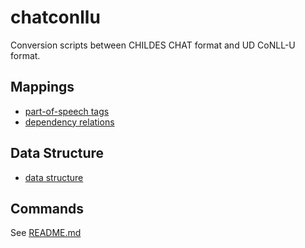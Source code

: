 # chatconllu

Conversion scripts between CHILDES CHAT format and UD CoNLL-U format.

## Mappings
- [part-of-speech tags](part-of-speech-tags.md)
- [dependency relations](dependency-relations.md)
## Data Structure
- [data structure](data-structure.md)


## Commands
 See [README.md](https://github.com/Mentha7/childes-ud/blob/main/README.md)
